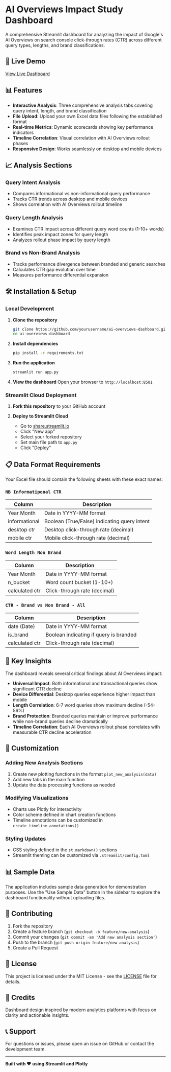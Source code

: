 # AI Overviews Impact Study Dashboard

A comprehensive Streamlit dashboard for analyzing the impact of Google's AI Overviews on search console click-through rates (CTR) across different query types, lengths, and brand classifications.

## 🚀 Live Demo

[View Live Dashboard](https://your-app-name.streamlit.app)

## 📊 Features

- **Interactive Analysis**: Three comprehensive analysis tabs covering query intent, length, and brand classification
- **File Upload**: Upload your own Excel data files following the established format
- **Real-time Metrics**: Dynamic scorecards showing key performance indicators
- **Timeline Correlation**: Visual correlation with AI Overviews rollout phases
- **Responsive Design**: Works seamlessly on desktop and mobile devices

## 📈 Analysis Sections

### Query Intent Analysis
- Compares informational vs non-informational query performance
- Tracks CTR trends across desktop and mobile devices
- Shows correlation with AI Overviews rollout timeline

### Query Length Analysis  
- Examines CTR impact across different query word counts (1-10+ words)
- Identifies peak impact zones for query length
- Analyzes rollout phase impact by query length

### Brand vs Non-Brand Analysis
- Tracks performance divergence between branded and generic searches
- Calculates CTR gap evolution over time
- Measures performance differential expansion

## 🛠️ Installation & Setup

### Local Development

1. **Clone the repository**
   ```bash
   git clone https://github.com/yourusername/ai-overviews-dashboard.git
   cd ai-overviews-dashboard
   ```

2. **Install dependencies**
   ```bash
   pip install -r requirements.txt
   ```

3. **Run the application**
   ```bash
   streamlit run app.py
   ```

4. **View the dashboard**
   Open your browser to `http://localhost:8501`

### Streamlit Cloud Deployment

1. **Fork this repository** to your GitHub account

2. **Deploy to Streamlit Cloud**
   - Go to [share.streamlit.io](https://share.streamlit.io)
   - Click "New app"
   - Select your forked repository
   - Set main file path to `app.py`
   - Click "Deploy"

## 📋 Data Format Requirements

Your Excel file should contain the following sheets with these exact names:

### `NB Informatiponal CTR`
| Column | Description |
|--------|-------------|
| Year Month | Date in YYYY-MM format |
| informational | Boolean (True/False) indicating query intent |
| desktop ctr | Desktop click-through rate (decimal) |
| mobile ctr | Mobile click-through rate (decimal) |

### `Word Length Non Brand`
| Column | Description |
|--------|-------------|
| Year Month | Date in YYYY-MM format |
| n_bucket | Word count bucket (1-10+) |
| calculated ctr | Click-through rate (decimal) |

### `CTR - Brand vs Non Brand - All`
| Column | Description |
|--------|-------------|
| date (Date) | Date in YYYY-MM format |
| is_brand | Boolean indicating if query is branded |
| calculated ctr | Click-through rate (decimal) |

## 🎯 Key Insights

The dashboard reveals several critical findings about AI Overviews impact:

- **Universal Impact**: Both informational and transactional queries show significant CTR decline
- **Device Differential**: Desktop queries experience higher impact than mobile
- **Length Correlation**: 6-7 word queries show maximum decline (-54-56%)
- **Brand Protection**: Branded queries maintain or improve performance while non-brand queries decline dramatically
- **Timeline Correlation**: Each AI Overviews rollout phase correlates with measurable CTR decline acceleration

## 🔧 Customization

### Adding New Analysis Sections
1. Create new plotting functions in the format `plot_new_analysis(data)`
2. Add new tabs in the main function
3. Update the data processing functions as needed

### Modifying Visualizations
- Charts use Plotly for interactivity
- Color scheme defined in chart creation functions
- Timeline annotations can be customized in `create_timeline_annotations()`

### Styling Updates
- CSS styling defined in the `st.markdown()` sections
- Streamlit theming can be customized via `.streamlit/config.toml`

## 📊 Sample Data

The application includes sample data generation for demonstration purposes. Use the "Use Sample Data" button in the sidebar to explore the dashboard functionality without uploading files.

## 🤝 Contributing

1. Fork the repository
2. Create a feature branch (`git checkout -b feature/new-analysis`)
3. Commit your changes (`git commit -am 'Add new analysis section'`)
4. Push to the branch (`git push origin feature/new-analysis`)
5. Create a Pull Request

## 📝 License

This project is licensed under the MIT License - see the [LICENSE](LICENSE) file for details.

## 🎨 Credits

Dashboard design inspired by modern analytics platforms with focus on clarity and actionable insights.

## 📞 Support

For questions or issues, please open an issue on GitHub or contact the development team.

---

**Built with ❤️ using Streamlit and Plotly**